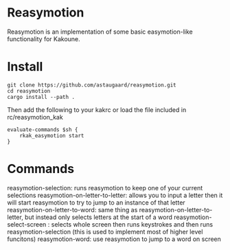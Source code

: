 # Reasymotion
Reasymotion is an implementation of some basic easymotion-like functionality for Kakoune.

# Install
```
git clone https://github.com/astaugaard/reasymotion.git
cd reasymotion
cargo install --path .
```

Then add the following to your kakrc or load the file included in rc/reasymotion_kak
```
evaluate-commands $sh {
    rkak_easymotion start
}
```

# Commands
reasymotion-selection: runs reasymotion to keep one of your current selections 
reasymotion-on-letter-to-letter: allows you to input a letter then it will start reasymotion to try to jump to an instance of that letter
reasymotion-on-letter-to-word: same thing as reasymotion-on-letter-to-letter, but instead only selects letters at the start of a word
reasymotion-select-screen <keystrokes>: selects whole screen then runs keystrokes and then runs reasymotion-selection (this is used to implement most of higher level funcitons)
reasymotion-word: use reasymotion to jump to a word on screen
